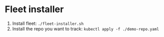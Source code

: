 # Fleet installer

1. Install fleet: `./fleet-installer.sh`
1. Install the repo you want to track: `kubectl apply -f ./demo-repo.yaml`

